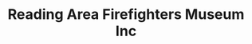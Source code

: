 ---
layout: repo
title: "Reading Area Firefighters Museum Inc"
id: 15113
permalink: repos/15113/
---